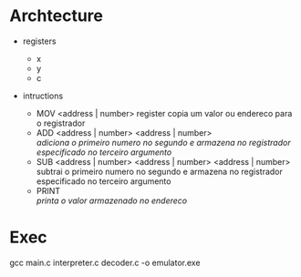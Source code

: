 # Archtecture

- registers

  - x
  - y
  - c

- intructions

  - MOV <address | number> register
    copia um valor ou endereco para o registrador
  - ADD <address | number> <address | number> <address>
    adiciona o primeiro numero no segundo e armazena no registrador especificado no terceiro argumento
  - SUB <address | number> <address | number> <address | number>
    subtrai o primeiro numero no segundo e armazena no registrador especificado no terceiro argumento
  - PRINT <address>
    printa o valor armazenado no endereco

# Exec

gcc main.c interpreter.c decoder.c -o emulator.exe
